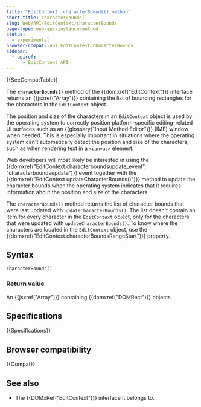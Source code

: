 ```yaml
---
title: "EditContext: characterBounds() method"
short-title: characterBounds()
slug: Web/API/EditContext/characterBounds
page-type: web-api-instance-method
status:
  - experimental
browser-compat: api.EditContext.characterBounds
sidebar:
  - apiref:
      - EditContext API
---
```


{{SeeCompatTable}}

The **`characterBounds()`** method of the {{domxref("EditContext")}} interface returns an {{jsxref("Array")}} containing the list of bounding rectangles for the characters in the `EditContext` object.

The position and size of the characters in an `EditContext` object is used by the operating system to correctly position platform-specific editing-related UI surfaces such as an {{glossary("Input Method Editor")}} (IME) window when needed. This is especially important in situations where the operating system can't automatically detect the position and size of the characters, such as when rendering text in a `<canvas>` element.

Web developers will most likely be interested in using the {{domxref("EditContext.characterboundsupdate_event", "characterboundsupdate")}} event together with the {{domxref("EditContext.updateCharacterBounds()")}} method to update the character bounds when the operating system indicates that it requires information about the position and size of the characters.

The `characterBounds()` method returns the list of character bounds that were last updated with `updateCharacterBounds()`. The list doesn't contain an item for every character in the `EditContext` object, only for the characters that were updated with `updateCharacterBounds()`. To know where the characters are located in the `EditContext` object, use the {{domxref("EditContext.characterBoundsRangeStart")}} property.

## Syntax

```js-nolint
characterBounds()
```

### Return value

An {{jsxref("Array")}} containing {{domxref("DOMRect")}} objects.

## Specifications

{{Specifications}}

## Browser compatibility

{{Compat}}

## See also

- The {{DOMxRef("EditContext")}} interface it belongs to.
